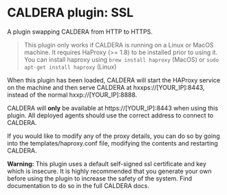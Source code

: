 # CALDERA plugin: SSL

A plugin swapping CALDERA from HTTP to HTTPS.

> This plugin only works if CALDERA is running on a Linux or MacOS machine. It requires HaProxy (>= 1.8) to be installed prior to using it. You can install haproxy using `brew install haproxy` (MacOS) or `sudo apt-get install haproxy` (Linux)

When this plugin has been loaded, CALDERA will start the HAProxy service on the machine and then serve CALDERA at hxxps://[YOUR_IP]:8443, instead of the normal hxxp://[YOUR_IP]:8888.

CALDERA will **only** be available at https://[YOUR_IP]:8443 when using this plugin. All deployed agents should use the correct address to connect to CALDERA. 

If you would like to modify any of the proxy details, you can do so by going into the templates/haproxy.conf file, modifying the contents and restarting CALDERA.

**Warning:** This plugin uses a default self-signed ssl certificate and key which is insecure. It is highly recommended that you generate your own before using the plugin to increase the safety of the system. Find documentation to do so in the full CALDERA docs.